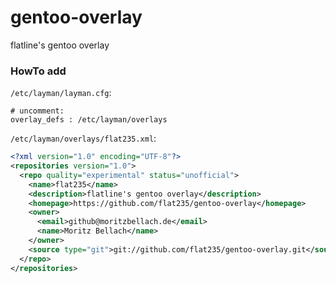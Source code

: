 # gentoo-overlay
flatline's gentoo overlay

### HowTo add

`/etc/layman/layman.cfg`:
```
# uncomment:
overlay_defs : /etc/layman/overlays
```

`/etc/layman/overlays/flat235.xml`:
```xml
<?xml version="1.0" encoding="UTF-8"?>
<repositories version="1.0">
  <repo quality="experimental" status="unofficial">
    <name>flat235</name>
    <description>flatline's gentoo overlay</description>
    <homepage>https://github.com/flat235/gentoo-overlay</homepage>
    <owner>
      <email>github@moritzbellach.de</email>
      <name>Moritz Bellach</name>
    </owner>
    <source type="git">git://github.com/flat235/gentoo-overlay.git</source>
  </repo>
</repositories>
```
